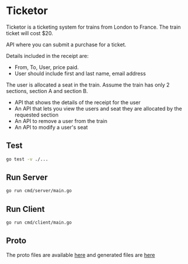 # Ticketor

Ticketor is a ticketing system for trains from London to France. The train ticket will cost $20.

API where you can submit a purchase for a ticket.  

Details included in the receipt are:
- From, To, User, price paid.
- User should include first and last name, email address

The user is allocated a seat in the train.  Assume the train has only 2 sections, section A and section B.
- API that shows the details of the receipt for the user
- An API that lets you view the users and seat they are allocated by the requested section
- An API to remove a user from the train 
- An API to modify a user's seat


## Test
```bash
go test -v ./...
```

## Run Server
```bash
go run cmd/server/main.go
```

## Run Client
```bash
go run cmd/client/main.go
```

## Proto
The proto files are available [here](./proto) and generated files are [here](./protogen)
